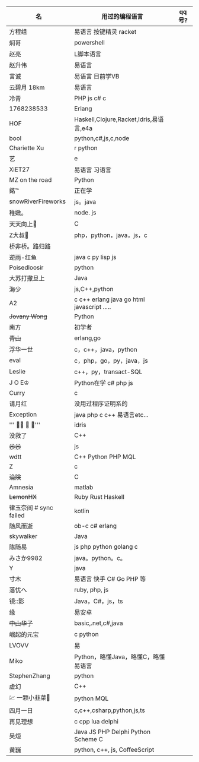 | 名 | 用过的编程语言 | qq号? |
| ------------- | ------------- | -------------
方程组 | 易语言 按键精灵 racket
焖哥 | powershell
赵亮 | L脚本语言
赵升伟 | 易语言
言诚 | 易语言 目前学VB
云碧月                 18km | 易语言
冷青 | PHP  js  c# c
1768238533 | Erlang
HOF | Haskell,Clojure,Racket,Idris,易语言,e4a
bool | python,c#,js,c,node
Chariette Xu | r python
艺 | e
XiET27 | 易语言 习语言
MZ on the road | Python
銘℡ | 正在学
snowRiverFireworks | js。java
稚嫩。| node. js
天天向上🍃  | C
Z大叔💋  | php，python，java，js，c
桥非桥。路归路 |
逆雨-红鱼 | java c py lisp js
Poisedloosir | python
大苏打撒旦上          | Java
海少 | js,C++,python
A2 | c c++ erlang java go html javascript .....
~~Jovany Wong~~ | Python
南方 | 初学者
~~青山~~ | erlang,go
浮华一世 | c，c++，java，python
eval | c，php，go，py，java，js
Leslie | c++，py，transact-SQL
J O E♔ | Python在学  c#  php js
Curry | c
请月红 | 没用过程序证明系的
Exception | java php c c++ 易语言etc...
''' ⃢・ ・ ⃢'''| idris
没救了 | C++
~~尜尜~~ | js
wdtt | C++ Python PHP MQL
|             Z | c |
~~淪険~~ | C
Amnesia | matlab
~~LemonHX~~ | Ruby Rust Haskell
律玉奈间 # sync failed | kotlin
随风而逝 | ob-c c# erlang
skywalker | Java
陈随易 | js php python golang c
みさか9982 | java。python。c。
Y | java
寸木 | 易语言 快手 C#  Go PHP 等
落忧へ | ruby, php, js
镜::影 | Java，C#，js，ts
缘 | 易安卓
~~中山华子~~ | basic,.net,c#,java
崛起的元宝	|	c python
LVOVV	| 易
Miko	| Python，略懂Java，略懂C，略懂易语言
StephenZhang	| python
虚幻 	| C++
💹 一颗小韭菜🍃 	| python MQL
四月一日	|c,c++,csharp,python,js,ts
再见理想	|c cpp lua delphi
吴烜 | Java JS PHP Delphi Python Scheme C
黄巍 | python, c++, js, CoffeeScript